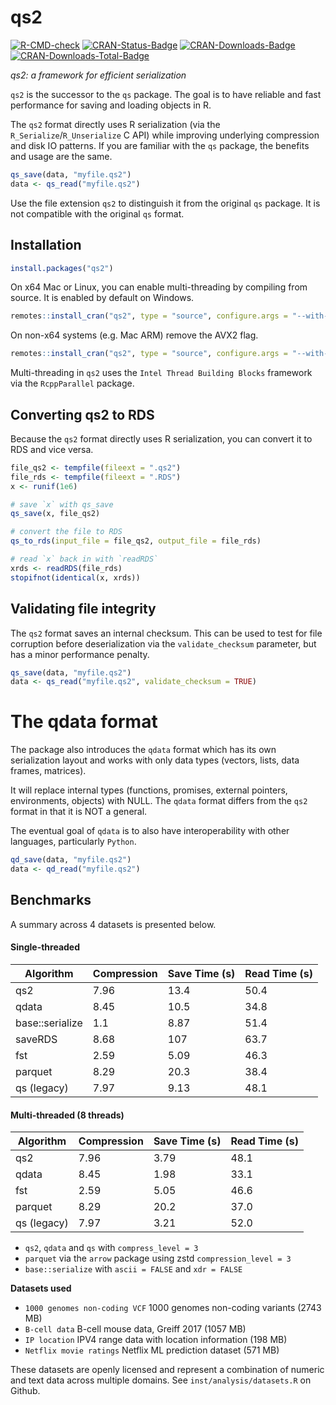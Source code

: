 qs2
================

[![R-CMD-check](https://github.com/traversc/qs2/workflows/R-CMD-check/badge.svg)](https://github.com/traversc/qs2/actions)
[![CRAN-Status-Badge](https://www.r-pkg.org/badges/version/qs2)](https://cran.r-project.org/package=qs2)
[![CRAN-Downloads-Badge](https://cranlogs.r-pkg.org/badges/qs2)](https://cran.r-project.org/package=qs2)
[![CRAN-Downloads-Total-Badge](https://cranlogs.r-pkg.org/badges/grand-total/qs2)](https://cran.r-project.org/package=qs2)

*qs2: a framework for efficient serialization*

`qs2` is the successor to the `qs` package. The goal is to have reliable
and fast performance for saving and loading objects in R.

The `qs2` format directly uses R serialization (via the
`R_Serialize`/`R_Unserialize` C API) while improving underlying
compression and disk IO patterns. If you are familiar with the `qs`
package, the benefits and usage are the same.

``` r
qs_save(data, "myfile.qs2")
data <- qs_read("myfile.qs2")
```

Use the file extension `qs2` to distinguish it from the original `qs`
package. It is not compatible with the original `qs` format.

## Installation

``` r
install.packages("qs2")
```

On x64 Mac or Linux, you can enable multi-threading by compiling from
source. It is enabled by default on Windows.

``` r
remotes::install_cran("qs2", type = "source", configure.args = "--with-TBB --with-simd=AVX2")
```

On non-x64 systems (e.g. Mac ARM) remove the AVX2 flag.

``` r
remotes::install_cran("qs2", type = "source", configure.args = "--with-TBB")
```

Multi-threading in `qs2` uses the `Intel Thread Building Blocks`
framework via the `RcppParallel` package.

## Converting qs2 to RDS

Because the `qs2` format directly uses R serialization, you can convert
it to RDS and vice versa.

``` r
file_qs2 <- tempfile(fileext = ".qs2")
file_rds <- tempfile(fileext = ".RDS")
x <- runif(1e6)

# save `x` with qs_save
qs_save(x, file_qs2)

# convert the file to RDS
qs_to_rds(input_file = file_qs2, output_file = file_rds)

# read `x` back in with `readRDS`
xrds <- readRDS(file_rds)
stopifnot(identical(x, xrds))
```

## Validating file integrity

The `qs2` format saves an internal checksum. This can be used to test
for file corruption before deserialization via the `validate_checksum`
parameter, but has a minor performance penalty.

``` r
qs_save(data, "myfile.qs2")
data <- qs_read("myfile.qs2", validate_checksum = TRUE)
```

# The qdata format

The package also introduces the `qdata` format which has its own
serialization layout and works with only data types (vectors, lists,
data frames, matrices).

It will replace internal types (functions, promises, external pointers,
environments, objects) with NULL. The `qdata` format differs from the
`qs2` format in that it is NOT a general.

The eventual goal of `qdata` is to also have interoperability with other
languages, particularly `Python`.

``` r
qd_save(data, "myfile.qs2")
data <- qd_read("myfile.qs2")
```

## Benchmarks

A summary across 4 datasets is presented below.

#### Single-threaded

| Algorithm       | Compression | Save Time (s) | Read Time (s) |
| --------------- | ----------- | ------------- | ------------- |
| qs2             | 7.96        | 13.4          | 50.4          |
| qdata           | 8.45        | 10.5          | 34.8          |
| base::serialize | 1.1         | 8.87          | 51.4          |
| saveRDS         | 8.68        | 107           | 63.7          |
| fst             | 2.59        | 5.09          | 46.3          |
| parquet         | 8.29        | 20.3          | 38.4          |
| qs (legacy)     | 7.97        | 9.13          | 48.1          |

#### Multi-threaded (8 threads)

| Algorithm   | Compression | Save Time (s) | Read Time (s) |
| ----------- | ----------- | ------------- | ------------- |
| qs2         | 7.96        | 3.79          | 48.1          |
| qdata       | 8.45        | 1.98          | 33.1          |
| fst         | 2.59        | 5.05          | 46.6          |
| parquet     | 8.29        | 20.2          | 37.0          |
| qs (legacy) | 7.97        | 3.21          | 52.0          |

  - `qs2`, `qdata` and `qs` with `compress_level = 3`
  - `parquet` via the `arrow` package using zstd `compression_level = 3`
  - `base::serialize` with `ascii = FALSE` and `xdr = FALSE`

**Datasets used**

  - `1000 genomes non-coding VCF` 1000 genomes non-coding variants (2743
    MB)
  - `B-cell data` B-cell mouse data, Greiff 2017 (1057 MB)
  - `IP location` IPV4 range data with location information (198 MB)
  - `Netflix movie ratings` Netflix ML prediction dataset (571 MB)

These datasets are openly licensed and represent a combination of
numeric and text data across multiple domains. See
`inst/analysis/datasets.R` on Github.
